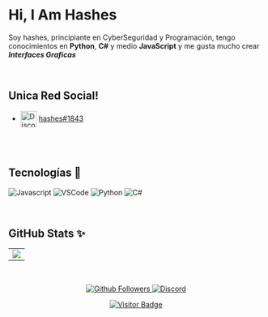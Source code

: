 # Hi, I Am Hashes

Soy hashes, principiante en CyberSeguridad y Programación, tengo conocimientos en **Python**, **C#** y medio **JavaScript** y me gusta mucho crear ***Interfaces Graficas***

<br />

   ## Unica Red Social!
   - <img src="https://simpleicons.org/icons/discord.svg" alt="Discord" width="32" align="center">  [hashes#1843](https://discord.gg/h7E78a62U5)
   
   <br />
   
  
   <br />
   
   ## Tecnologías 🍺

![Javascript](https://img.shields.io/static/v1?label=JavaScript&message=Muy%20a%20Pocos%20Conocimientos.&style=for-the-badge&color=F7DF1E&logo=JavaScript)
![VSCode](https://img.shields.io/static/v1?label=VSCode&message=Editor%20Favorito.%20&style=for-the-badge&color=1e88e5&logo=visual-studio-code)
![Python](https://img.shields.io/static/v1?label=Python&message=Lenguaje%20de%20Programación%20hasta%20el%20momento%20favorito.%20&style=for-the-badge&color=F7DF1E&logo=Python)
![C#](https://img.shields.io/static/v1?label=CSharp&message=Aprendiendo%20este%20Lenguaje.%20&style=for-the-badge&color=F7DF1E&logo=C#)


<br />

## GitHub Stats ✨

<table>
  <tr>
    <td align="center" style="padding=0;width=50%;">
      <img align="center" style="padding=0;" src="https://github-readme-stats.vercel.app/api/?username=hashesterminal&show_icons=true&title_color=4F8CC9&text_color=9f9f9f&theme=react&hide_border=true&hide_title=true&count_private=true" />
    </td>
  </tr>
</table>

<br />



<p align="center">
  <a href="https://github.com/gatomo-oficial">
    <img alt="Github Followers" src="https://img.shields.io/github/followers/hashesterminal?logo=github&style=for-the-badge" />
  </a>
  <a href="https://discord.gg/https://discord.gg/h7E78a62U5">
    <img alt="Discord" src="https://img.shields.io/discord/685949311443271744?logo=Discord&style=for-the-badge" />
  </a>   
   <p align="center">
    <a href="https://github.com/hashesterminal">
    <img alt="Visitor Badge" src="https://visitor-badge.laobi.icu/badge?page_id=hashesterminal.hashesterminal" />
  </a>
   </p>
</p>

